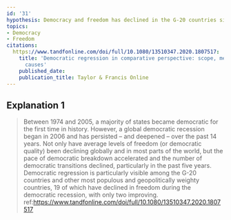 ```yaml
---
id: '31'
hypothesis: Democracy and freedom has declined in the G-20 countries since 2006
topics:
- Democracy
- Freedom
citations:
  https://www.tandfonline.com/doi/full/10.1080/13510347.2020.1807517:
    title: 'Democratic regression in comparative perspective: scope, methods, and
      causes'
    published_date: 
    publication_title: Taylor & Francis Online
---
```

## Explanation 1

> Between 1974 and 2005, a majority of states became democratic for the first time in history. However, a global democratic recession began in 2006 and has persisted – and deepened – over the past 14 years. Not only have average levels of freedom (or democratic quality) been declining globally and in most parts of the world, but the pace of democratic breakdown accelerated and the number of democratic transitions declined, particularly in the past five years. Democratic regression is particularly visible among the G-20 countries and other most populous and geopolitically weighty countries, 19 of which have declined in freedom during the democratic recession, with only two improving.
> ref:https://www.tandfonline.com/doi/full/10.1080/13510347.2020.1807517
